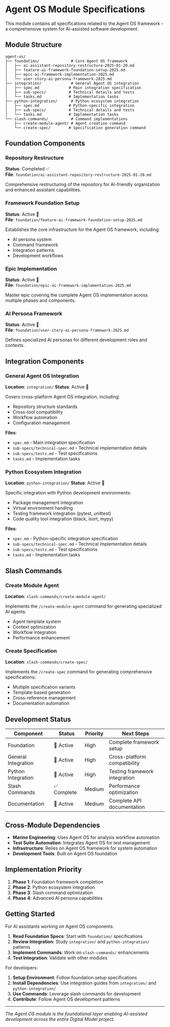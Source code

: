 # Agent OS Module Specifications

This module contains all specifications related to the Agent OS framework - a comprehensive system for AI-assisted software development.

## Module Structure

```
agent-os/
├── foundation/              # Core Agent OS framework
│   ├── ai-assistant-repository-restructure-2025-01-20.md
│   ├── feature-ai-framework-foundation-setup-2025.md
│   ├── epic-ai-framework-implementation-2025.md
│   └── user-story-ai-persona-framework-2025.md
├── integration/             # General Agent OS integration
│   ├── spec.md             # Main integration specification
│   ├── sub-specs/          # Technical details and tests
│   └── tasks.md            # Implementation tasks
├── python-integration/      # Python ecosystem integration
│   ├── spec.md             # Python-specific integration
│   ├── sub-specs/          # Technical details and tests
│   └── tasks.md            # Implementation tasks
└── slash-commands/          # Command implementations
    ├── create-module-agent/ # Agent creation command
    └── create-spec/        # Specification generation command
```

## Foundation Components

### Repository Restructure
**Status**: Completed ✅  
**File**: `foundation/ai-assistant-repository-restructure-2025-01-20.md`

Comprehensive restructuring of the repository for AI-friendly organization and enhanced assistant capabilities.

### Framework Foundation Setup  
**Status**: Active 🚧  
**File**: `foundation/feature-ai-framework-foundation-setup-2025.md`

Establishes the core infrastructure for the Agent OS framework, including:
- AI persona system
- Command framework
- Integration patterns
- Development workflows

### Epic Implementation
**Status**: Active 🚧  
**File**: `foundation/epic-ai-framework-implementation-2025.md`

Master epic covering the complete Agent OS implementation across multiple phases and components.

### AI Persona Framework
**Status**: Active 🚧  
**File**: `foundation/user-story-ai-persona-framework-2025.md`

Defines specialized AI personas for different development roles and contexts.

## Integration Components

### General Agent OS Integration
**Location**: `integration/`
**Status**: Active 🚧

Covers cross-platform Agent OS integration, including:
- Repository structure standards
- Cross-tool compatibility
- Workflow automation
- Configuration management

**Files**:
- `spec.md` - Main integration specification
- `sub-specs/technical-spec.md` - Technical implementation details
- `sub-specs/tests.md` - Test specifications
- `tasks.md` - Implementation tasks

### Python Ecosystem Integration  
**Location**: `python-integration/`
**Status**: Active 🚧

Specific integration with Python development environments:
- Package management integration
- Virtual environment handling
- Testing framework integration (pytest, unittest)
- Code quality tool integration (black, isort, mypy)

**Files**:
- `spec.md` - Python-specific integration specification
- `sub-specs/technical-spec.md` - Technical implementation details
- `sub-specs/tests.md` - Test specifications  
- `tasks.md` - Implementation tasks

## Slash Commands

### Create Module Agent
**Location**: `slash-commands/create-module-agent/`

Implements the `/create-module-agent` command for generating specialized AI agents:
- Agent template system
- Context optimization
- Workflow integration
- Performance enhancement

### Create Specification
**Location**: `slash-commands/create-spec/`

Implements the `/create-spec` command for generating comprehensive specifications:
- Multiple specification variants
- Template-based generation
- Cross-reference management
- Documentation automation

## Development Status

| Component | Status | Priority | Next Steps |
|-----------|--------|----------|------------|
| Foundation | 🚧 Active | High | Complete framework setup |
| General Integration | 🚧 Active | High | Cross-platform compatibility |
| Python Integration | 🚧 Active | High | Testing framework integration |
| Slash Commands | ✅ Complete | Medium | Performance optimization |
| Documentation | 🚧 Active | Medium | Complete API documentation |

## Cross-Module Dependencies

- **Marine Engineering**: Uses Agent OS for analysis workflow automation
- **Test Suite Automation**: Integrates Agent OS for test management
- **Infrastructure**: Relies on Agent OS framework for system automation
- **Development Tools**: Built on Agent OS foundation

## Implementation Priority

1. **Phase 1**: Foundation framework completion
2. **Phase 2**: Python ecosystem integration
3. **Phase 3**: Slash command optimization
4. **Phase 4**: Advanced AI persona capabilities

## Getting Started

For AI assistants working on Agent OS components:

1. **Read Foundation Specs**: Start with `foundation/` specifications
2. **Review Integration**: Study `integration/` and `python-integration/` patterns  
3. **Implement Commands**: Work on `slash-commands/` enhancements
4. **Test Integration**: Validate with other modules

For developers:

1. **Setup Environment**: Follow foundation setup specifications
2. **Install Dependencies**: Use integration guides from `integration/` and `python-integration/`
3. **Use Commands**: Leverage slash commands for development
4. **Contribute**: Follow Agent OS development patterns

---

*The Agent OS module is the foundational layer enabling AI-assisted development across the entire Digital Model project.*